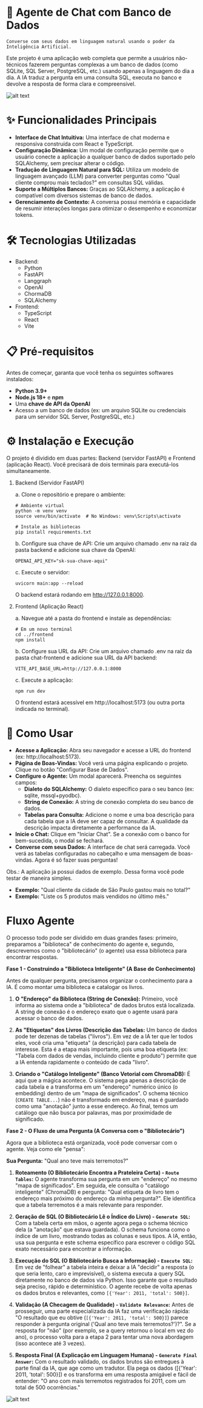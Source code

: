 # 🤖 Agente de Chat com Banco de Dados
    Converse com seus dados em linguagem natural usando o poder da Inteligência Artificial.

Este projeto é uma aplicação web completa que permite a usuários não-técnicos fazerem perguntas complexas a um banco de dados (como SQLite, SQL Server, PostgreSQL, etc.) usando apenas a linguagem do dia a dia. A IA traduz a pergunta em uma consulta SQL, executa no banco e devolve a resposta de forma clara e compreensível.

![alt text](image.png)

# ✨ Funcionalidades Principais
- **Interface de Chat Intuitiva:** Uma interface de chat moderna e responsiva construída com React e TypeScript.
- **Configuração Dinâmica:** Um modal de configuração permite que o usuário conecte a aplicação a qualquer banco de dados suportado pelo SQLAlchemy, sem precisar alterar o código.
- **Tradução de Linguagem Natural para SQL:** Utiliza um modelo de linguagem avançado (LLM) para converter perguntas como "Qual cliente comprou mais teclados?" em consultas SQL válidas.
- **Suporte a Múltiplos Bancos:** Graças ao SQLAlchemy, a aplicação é compatível com diversos sistemas de banco de dados.
- **Gerenciamento de Contexto:** A conversa possui memória e capacidade de resumir interações longas para otimizar o desempenho e economizar tokens.

# 🛠️ Tecnologias Utilizadas
- Backend:
    - Python
    - FastAPI
    - Langgraph
    - OpenAI
    - ChormaDB
    - SQLAlchemy
- Frontend:
    - TypeScript
    - React
    - Vite


# 📋 Pré-requisitos
Antes de começar, garanta que você tenha os seguintes softwares instalados:

- **Python 3.9+**
- **Node.js 18+** e **npm**
- Uma **chave de API da OpenAI**
- Acesso a um banco de dados (ex: um arquivo SQLite ou credenciais para um servidor SQL Server, PostgreSQL, etc.)

# ⚙️ Instalação e Execução
O projeto é dividido em duas partes: Backend (servidor FastAPI) e Frontend (aplicação React). Você precisará de dois terminais para executá-los simultaneamente.

1. Backend (Servidor FastAPI)

    a. Clone o repositório e prepare o ambiente:
    ```
    # Ambiente virtual
    python -m venv venv
    source venv/bin/activate  # No Windows: venv\Scripts\activate

    # Instale as bibliotecas
    pip install requirements.txt
    ```

    b. Configure sua chave de API:
    Crie um arquivo chamado .env na raiz da pasta backend e adicione sua chave da OpenAI:
    ```
    OPENAI_API_KEY="sk-sua-chave-aqui"
    ```

    c. Execute o servidor:
    ```
    uvicorn main:app --reload
    ```
    O backend estará rodando em http://127.0.0.1:8000.

2. Frontend (Aplicação React)

    a. Navegue até a pasta do frontend e instale as dependências:
    ```
    # Em um novo terminal
    cd ../frontend
    npm install
    ```

    b. Configure sua URL da API:
    Crie um arquivo chamado .env na raiz da pasta chat-frontend e adicione sua URL da API backend:
    ```
    VITE_API_BASE_URL=http://127.0.0.1:8000
    ```

    c. Execute a aplicação:
    ```
    npm run dev
    ```
    O frontend estará acessível em http://localhost:5173 (ou outra porta indicada no terminal).

# 📖 Como Usar
- **Acesse a Aplicação:** Abra seu navegador e acesse a URL do frontend (ex: http://localhost:5173).
- **Página de Boas-Vindas:** Você verá uma página explicando o projeto. Clique no botão "Configurar Base de Dados".
- **Configure o Agente:** Um modal aparecerá. Preencha os seguintes campos:
    - **Dialeto do SQLAlchemy:** O dialeto específico para o seu banco (ex: sqlite, mssql+pyodbc).
    - **String de Conexão:** A string de conexão completa do seu banco de dados.
    - **Tabelas para Consulta:** Adicione o nome e uma boa descrição para cada tabela que a IA deve ser capaz de consultar. A qualidade da descrição impacta diretamente a performance da IA.
- **Inicie o Chat:** Clique em "Iniciar Chat". Se a conexão com o banco for bem-sucedida, o modal se fechará.
- **Converse com seus Dados:** A interface de chat será carregada. Você verá as tabelas configuradas no cabeçalho e uma mensagem de boas-vindas. Agora é só fazer suas perguntas!

Obs.: A aplicação ja possui dados de exemplo. Dessa forma você pode testar de maneira simples.
- **Exemplo:** "Qual cliente da cidade de São Paulo gastou mais no total?"
- **Exemplo:** "Liste os 5 produtos mais vendidos no último mês."

# Fluxo Agente
O processo todo pode ser dividido em duas grandes fases: primeiro, preparamos a "biblioteca" de conhecimento do agente e, segundo, descrevemos como o "bibliotecário" (o agente) usa essa biblioteca para encontrar respostas.

**Fase 1 - Construindo a "Biblioteca Inteligente" (A Base de Conhecimento)**

Antes de qualquer pergunta, precisamos organizar o conhecimento para a IA. É como montar uma biblioteca e catalogar os livros.

1. **O "Endereço" da Biblioteca (String de Conexão):** Primeiro, você informa ao sistema onde a "biblioteca" de dados brutos está localizada. A string de conexão é o endereço exato que o agente usará para acessar o banco de dados.

2. **As "Etiquetas" dos Livros (Descrição das Tabelas:** Um banco de dados pode ter dezenas de tabelas ("livros"). Em vez de a IA ter que ler todos eles, você cria uma "etiqueta" (a descrição) para cada tabela de interesse. Esta é a etapa mais importante, pois uma boa etiqueta (ex: "Tabela com dados de vendas, incluindo cliente e produto") permite que a IA entenda rapidamente o conteúdo de cada "livro".

3. **Criando o "Catálogo Inteligente" (Banco Vetorial com ChromaDB):** É aqui que a mágica acontece. O sistema pega apenas a descrição de cada tabela e a transforma em um "endereço" numérico único (o embedding) dentro de um "mapa de significados". O schema técnico (```CREATE TABLE...```) não é transformado em endereço, mas é guardado como uma "anotação" junto a esse endereço. Ao final, temos um catálogo que não busca por palavras, mas por proximidade de significado.


**Fase 2 - O Fluxo de uma Pergunta (A Conversa com o "Bibliotecário")**

Agora que a biblioteca está organizada, você pode conversar com o agente. Veja como ele "pensa":

**Sua Pergunta:** "Qual ano teve mais terremotos?"

1. **Roteamento (O Bibliotecário Encontra a Prateleira Certa) - ```Route Tables```:** O agente transforma sua pergunta em um "endereço" no mesmo "mapa de significados". Em seguida, ele consulta o "catálogo inteligente" (ChromaDB) e pergunta: "Qual etiqueta de livro tem o endereço mais próximo do endereço da minha pergunta?". Ele identifica que a tabela terremotos é a mais relevante para responder.
   
2. **Geração de SQL (O Bibliotecário Lê o Índice do Livro) - ```Generate SQL```:** Com a tabela certa em mãos, o agente agora pega o schema técnico dela (a "anotação" que estava guardada). O schema funciona como o índice de um livro, mostrando todas as colunas e seus tipos. A IA, então, usa sua pergunta e este schema específico para escrever o código SQL exato necessário para encontrar a informação.

3. **Execução do SQL (O Bibliotecário Busca a Informação) - ```Execute SQL```:** Em vez de "folhear" a tabela inteira e deixar a IA "decidir" a resposta (o que seria lento, caro e imprevisível), o sistema executa a query SQL diretamente no banco de dados via Python. Isso garante que o resultado seja preciso, rápido e determinístico. O agente recebe de volta apenas os dados brutos e relevantes, como ```[{'Year': 2011, 'total': 500}]```.

4. **Validação (A Checagem de Qualidade) - ```Validate Relevance```:** Antes de prosseguir, uma parte especializada da IA faz uma verificação rápida: "O resultado que eu obtive (```[{'Year': 2011, 'total': 500}]```) parece responder à pergunta original ('Qual ano teve mais terremotos?')?". Se a resposta for "não" (por exemplo, se a query retornou o local em vez do ano), o processo volta para a etapa 2 para tentar uma nova abordagem (isso acontece até 3 vezes).

5. **Resposta Final (A Explicação em Linguagem Humana) - ```Generate Final Answer```:** Com o resultado validado, os dados brutos são entregues à parte final da IA, que age como um tradutor. Ela pega os dados ([{'Year': 2011, 'total': 500}]) e os transforma em uma resposta amigável e fácil de entender: "O ano com mais terremotos registrados foi 2011, com um total de 500 ocorrências."

![alt text](image-1.png)
